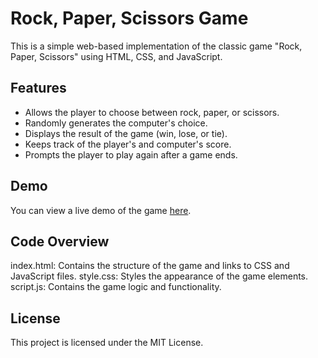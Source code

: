 # Rock, Paper, Scissors Game

This is a simple web-based implementation of the classic game "Rock, Paper, Scissors" using HTML, CSS, and JavaScript.

## Features

- Allows the player to choose between rock, paper, or scissors.
- Randomly generates the computer's choice.
- Displays the result of the game (win, lose, or tie).
- Keeps track of the player's and computer's score.
- Prompts the player to play again after a game ends.

## Demo

You can view a live demo of the game [here](https://cfisher21.github.io/RockPaperScissors/).

## Code Overview
index.html: Contains the structure of the game and links to CSS and JavaScript files.
style.css: Styles the appearance of the game elements.
script.js: Contains the game logic and functionality.

## License
This project is licensed under the MIT License.

